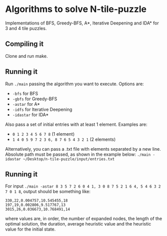 # Algorithms to solve N-tile-puzzle  

Implementations of BFS, Greedy-BFS, A*, Iterative Deepening and IDA* for 3 and 4 tile puzzles.

## Compiling it

Clone and run make.

## Running it

Run ```./main``` passing the algorithm you want to execute. Options are:
* ```-bfs``` for BFS
* ```-gbfs``` for Greedy-BFS
* ```-astar``` for A*
* ```-idfs``` for Iterative Deepening
* ```-idastar``` for IDA*

Also pass a set of initial entries with at least 1 element. Examples are:
* ```0 1 2 3 4 5 6 7 8``` (1 element)
* ```1 4 0 5 9 7 2 3 6, 8 7 6 5 4 3 2 1``` (2 elements)

Alternatively, you can pass a .txt file with elements separated by a new line. Absolute path must be passed, as shown in the example below:
```./main -idastar ~/Desktop/n-tile-puzzle/input/entries.txt```

## Running it

For input ```./main -astar 8 3 5 7 2 6 0 4 1, 3 0 8 7 5 2 1 6 4, 5 4 6 3 2 7 0 1 8```, output should be something like:
```
330,22,0.004757,10.545455,18
197,19,0.002806,9.517767,13
3015,26,0.036673,10.768491,14
```
where values are, in order, the number of expanded nodes, the length of the optimal solution, the duration, average heuristic value and the heuristic value for the initial state.

